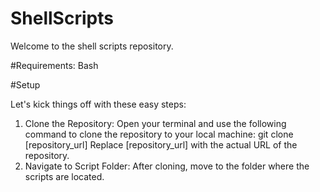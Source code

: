 # ShellScripts
Welcome to the shell scripts repository.

#Requirements: Bash

#Setup

Let's kick things off with these easy steps:
1. Clone the Repository:
   Open your terminal and use the following command to clone the repository to your local machine:
   git clone [repository_url]
   Replace [repository_url] with the actual URL of the repository.
2. Navigate to Script Folder:
   After cloning, move to the folder where the scripts are located.
